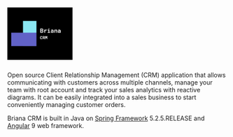 # <img src='https://github.com/21tretiak0101/briana-crm/blob/media/briana.png' height='120' alt='Briana Logo'/>

Open source Client Relationship Management (CRM) application that allows communicating with customers across multiple channels, manage your team with root account and track your sales analytics with reactive diagrams. It can be easily integrated into a sales business to start conveniently managing customer orders.

Briana CRM is built in Java on <a href='https://spring.io/projects/spring-framework'>Spring Framework</a> 5.2.5.RELEASE and <a href='https://angular.io'>Angular</a> 9 web framework.


